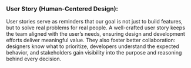 ### User Story (Human-Centered Design):

User stories serve as reminders that our goal is not just to build features, but to solve real problems for real people. A well-crafted user story keeps the team aligned with the user’s needs, ensuring design and development efforts deliver meaningful value.
They also foster better collaboration: designers know what to prioritize, developers understand the expected behavior, and stakeholders gain visibility into the purpose and reasoning behind every decision.
